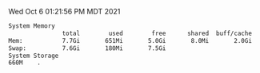 Wed Oct  6 01:21:56 PM MDT 2021
```bash
System Memory
               total        used        free      shared  buff/cache   available
Mem:           7.7Gi       651Mi       5.0Gi       8.0Mi       2.0Gi       6.7Gi
Swap:          7.6Gi       180Mi       7.5Gi
System Storage
660M	.
```
